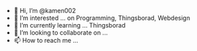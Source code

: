- 👋 Hi, I’m @kamen002
- 👀 I’m interested  ... on Programming, Thingsborad, Webdesign
- 🌱 I’m currently learning ... Thingsborad 
- 💞️ I’m looking to collaborate on ...
- 📫 How to reach me ...

<!---
kamen002/kamen002 is a ✨ special ✨ repository because its `README.md` (this file) appears on your GitHub profile.
You can click the Preview link to take a look at your changes.
--->
